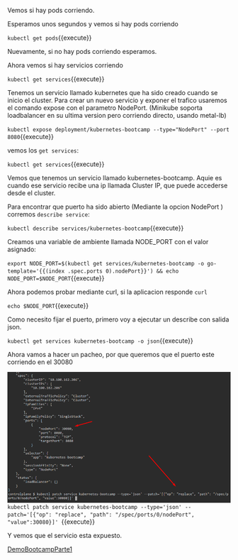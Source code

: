 Vemos si hay pods corriendo.


Esperamos unos segundos y vemos si hay pods corriendo

`kubectl get pods`{{execute}}

Nuevamente, si no hay pods corriendo esperamos.

Ahora vemos si hay servicios corriendo

`kubectl get services`{{execute}}

Tenemos un servicio llamado  kubernetes que ha sido creado cuando se inicio el cluster.
Para crear un nuevo servicio y exponer el trafico usaremos el comando expose con el parametro NodePort. (Minikube soporta loadbalancer en su ultima version pero corriendo directo, usando metal-lb)

`kubectl expose deployment/kubernetes-bootcamp --type="NodePort" --port 8080`{{execute}}

vemos los `get services`:

`kubectl get services`{{execute}}

Vemos que tenemos un servicio llamado kubernetes-bootcamp. Aquie es cuando ese servicio recibe una ip llamada Cluster IP, que puede accederse desde el cluster.

Para encontrar que puerto ha sido abierto (Mediante la opcion  NodePort )  corremos  `describe service`:

`kubectl describe services/kubernetes-bootcamp`{{execute}}

Creamos una variable de ambiente llamada  NODE_PORT con el valor asignado:

`export NODE_PORT=$(kubectl get services/kubernetes-bootcamp -o go-template='{{(index .spec.ports 0).nodePort}}') &&
echo NODE_PORT=$NODE_PORT`{{execute}}

Ahora podemos probar mediante curl, si la aplicacion responde `curl`

`echo $NODE_PORT`{{execute}}

Como necesito fijar el puerto, primero voy a ejecutar un describe con salida json.

`kubectl get services kubernetes-bootcamp -o json`{{execute}}

Ahora vamos a hacer un pacheo, por que queremos que el puerto este corriendo en el 30080

<img align="right" src="./assets/patch-svc.png" width="800">

`kubectl patch service kubernetes-bootcamp --type='json' --patch='[{"op": "replace", "path": "/spec/ports/0/nodePort", "value":30080}]' `{{execute}}

Y vemos que el servicio esta expuesto.

[DemoBootcampParte1]({{TRAFFIC_HOST1_30080}})
